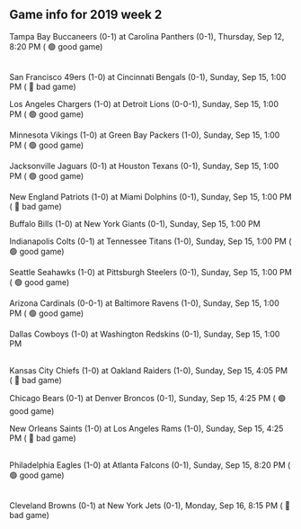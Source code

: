 ## Game info for 2019 week 2
Tampa Bay Buccaneers (0-1) at Carolina Panthers (0-1), Thursday, Sep 12, 8:20 PM (	:green_circle: good game)

<br/>San Francisco 49ers (1-0) at Cincinnati Bengals (0-1), Sunday, Sep 15, 1:00 PM (	:red_circle: bad game)

Los Angeles Chargers (1-0) at Detroit Lions (0-0-1), Sunday, Sep 15, 1:00 PM (	:green_circle: good game)

Minnesota Vikings (1-0) at Green Bay Packers (1-0), Sunday, Sep 15, 1:00 PM (	:green_circle: good game)

Jacksonville Jaguars (0-1) at Houston Texans (0-1), Sunday, Sep 15, 1:00 PM (	:green_circle: good game)

New England Patriots (1-0) at Miami Dolphins (0-1), Sunday, Sep 15, 1:00 PM (	:red_circle: bad game)

Buffalo Bills (1-0) at New York Giants (0-1), Sunday, Sep 15, 1:00 PM

Indianapolis Colts (0-1) at Tennessee Titans (1-0), Sunday, Sep 15, 1:00 PM (	:green_circle: good game)

Seattle Seahawks (1-0) at Pittsburgh Steelers (0-1), Sunday, Sep 15, 1:00 PM (	:green_circle: good game)

Arizona Cardinals (0-0-1) at Baltimore Ravens (1-0), Sunday, Sep 15, 1:00 PM (	:green_circle: good game)

Dallas Cowboys (1-0) at Washington Redskins (0-1), Sunday, Sep 15, 1:00 PM

<br/>Kansas City Chiefs (1-0) at Oakland Raiders (1-0), Sunday, Sep 15, 4:05 PM (	:red_circle: bad game)

Chicago Bears (0-1) at Denver Broncos (0-1), Sunday, Sep 15, 4:25 PM (	:green_circle: good game)

New Orleans Saints (1-0) at Los Angeles Rams (1-0), Sunday, Sep 15, 4:25 PM (	:red_circle: bad game)

<br/>Philadelphia Eagles (1-0) at Atlanta Falcons (0-1), Sunday, Sep 15, 8:20 PM (	:green_circle: good game)

<br/>Cleveland Browns (0-1) at New York Jets (0-1), Monday, Sep 16, 8:15 PM (	:red_circle: bad game)


